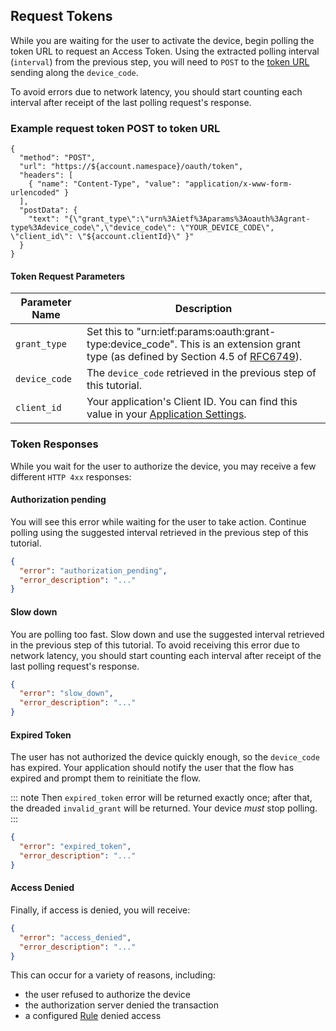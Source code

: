 ## Request Tokens

While you are waiting for the user to activate the device, begin polling the token URL to request an Access Token. Using the extracted polling interval (`interval`) from the previous step, you will need to `POST` to the [token URL](/api/authentication#device-auth) sending along the `device_code`.

To avoid errors due to network latency, you should start counting each interval after receipt of the last polling request's response. 

### Example request token POST to token URL

```har
{
  "method": "POST",
  "url": "https://${account.namespace}/oauth/token",
  "headers": [
    { "name": "Content-Type", "value": "application/x-www-form-urlencoded" }
  ],
  "postData": {
    "text": "{\"grant_type\":\"urn%3Aietf%3Aparams%3Aoauth%3Agrant-type%3Adevice_code\",\"device_code\": \"YOUR_DEVICE_CODE\", \"client_id\": \"${account.clientId}\" }"
  }
}
```

#### Token Request Parameters

| Parameter Name  | Description |
|-----------------|-------------|
| `grant_type`    | Set this to "urn:ietf:params:oauth:grant-type:device_code". This is an extension grant type (as defined by Section 4.5 of [RFC6749](https://tools.ietf.org/html/rfc6749#section-4.5)). |
| `device_code`   | The `device_code` retrieved in the previous step of this tutorial. |
| `client_id`     | Your application's Client ID. You can find this value in your [Application Settings](${manage_url}/#/Applications/${account.clientId}/settings). |

### Token Responses

While you wait for the user to authorize the device, you may receive a few different `HTTP 4xx` responses:

#### Authorization pending

You will see this error while waiting for the user to take action. Continue polling using the suggested interval retrieved in the previous step of this tutorial.

```json
{
  "error": "authorization_pending",
  "error_description": "..."
} 
```

#### Slow down

You are polling too fast. Slow down and use the suggested interval retrieved in the previous step of this tutorial. To avoid receiving this error due to network latency, you should start counting each interval after receipt of the last polling request's response. 

```json
{
  "error": "slow_down",
  "error_description": "..."
} 
```

#### Expired Token

The user has not authorized the device quickly enough, so the `device_code` has expired. Your application should notify the user that the flow has expired and prompt them to reinitiate the flow.

::: note
Then `expired_token` error will be returned exactly once; after that, the dreaded `invalid_grant` will be returned. Your device *must* stop polling.
:::

```json
{ 
  "error": "expired_token",
  "error_description": "..."
} 
```

#### Access Denied 

Finally, if access is denied, you will receive: 

```json
{
  "error": "access_denied",
  "error_description": "..."
}
```
This can occur for a variety of reasons, including:

* the user refused to authorize the device
* the authorization server denied the transaction
* a configured [Rule](/rules) denied access

